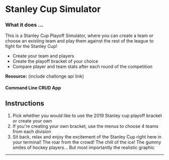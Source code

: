 # Stanley Cup Simulator


### What it does ...
This is a Stanley Cup Playoff Simulator, where you can create a team or choose an existing team and play them against the rest of the league to fight for the Stanley Cup!
 - Create your team and players
 - Create the playoff bracket of your choice
 - Compare player and team stats after each round of the competition

 **Resource:** (include challonge api link)

#### Command Line CRUD App


## Instructions

1. Pick whether you would like to use the 2019 Stanley cup playoff bracket or create your own
2. If you're creating your own bracket, use the menus to choose 4 teams from each division
3. Sit back, relax and enjoy the excitement of the Stanley Cup right here in your terminal! The roar from the crowd! The chill of the ice! The gummy smiles of hockey players... But most importantly the realistic graphic

---

